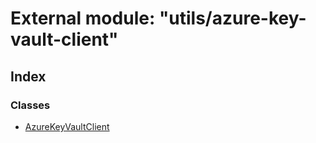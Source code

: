 # External module: "utils/azure-key-vault-client"

## Index

### Classes

* [AzureKeyVaultClient](../classes/_utils_azure_key_vault_client_.azurekeyvaultclient.md)
